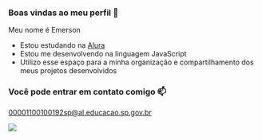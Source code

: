 ### Boas vindas ao meu perfil 💙

Meu nome é Emerson

- Estou estudando na [Alura](https://www.alura.com.br/)
- Estou me desenvolvendo na linguagem JavaScript 
- Utilizo esse espaço para a minha organização e compartilhamento dos meus projetos desenvolvidos 

### Você pode entrar em contato comigo 📫


00001100100192sp@al.educacao.sp.gov.br


![](https://media1.tenor.com/m/zA6py_B5B_kAAAAC/king-of-the-hill-soccer.gif)
